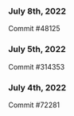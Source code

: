 ### July 8th, 2022

Commit #48125

### July 5th, 2022

Commit #314353


### July 4th, 2022

Commit #72281
